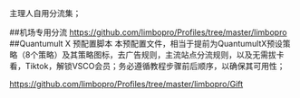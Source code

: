 主理人自用分流集；

##机场专用分流
https://github.com/limbopro/Profiles/tree/master/limbopro
##Quantumult X 预配置脚本
本预配置文件，相当于提前为QuantumultX预设策略（8个策略）及其策略图标，去广告规则，主流站点分流规则，以及无需拔卡看，Tiktok，解锁VSCO会员；务必遵循教程步骤前后顺序，以确保其可用性；

https://github.com/limbopro/Profiles/tree/master/limbopro/Gift
